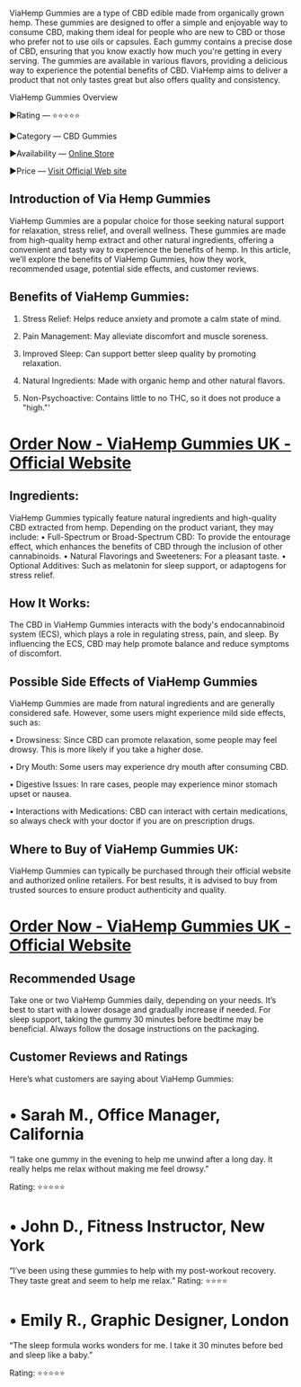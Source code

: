 ViaHemp Gummies are a type of CBD edible made from organically grown hemp. These gummies are designed to offer a simple and enjoyable way to consume CBD, making them ideal for people who are new to CBD or those who prefer not to use oils or capsules. Each gummy contains a precise dose of CBD, ensuring that you know exactly how much you're getting in every serving.
The gummies are available in various flavors, providing a delicious way to experience the potential benefits of CBD. ViaHemp aims to deliver a product that not only tastes great but also offers quality and consistency.

ViaHemp Gummies Overview

►Rating — ⭐⭐⭐⭐⭐

►Category — CBD Gummies

►Availability — [Online Store](https://farmscbdoil.com/viahemp-gummies/)

►Price — [Visit Official Web site](https://farmscbdoil.com/viahemp-gummies/)

## Introduction of Via Hemp Gummies

ViaHemp Gummies are a popular choice for those seeking natural support for relaxation, stress relief, and overall wellness. These gummies are made from high-quality hemp extract and other natural ingredients, offering a convenient and tasty way to experience the benefits of hemp. In this article, we’ll explore the benefits of ViaHemp Gummies, how they work, recommended usage, potential side effects, and customer reviews.

## Benefits of ViaHemp Gummies:

1.	Stress Relief: Helps reduce anxiety and promote a calm state of mind.

2.	Pain Management: May alleviate discomfort and muscle soreness.

3.	Improved Sleep: Can support better sleep quality by promoting relaxation.

4.	Natural Ingredients: Made with organic hemp and other natural flavors.

5.	Non-Psychoactive: Contains little to no THC, so it does not produce a "high."'

# [Order Now - ViaHemp Gummies UK - Official Website](https://farmscbdoil.com/viahemp-gummies/)

## Ingredients:

ViaHemp Gummies typically feature natural ingredients and high-quality CBD extracted from hemp. Depending on the product variant, they may include:
•	Full-Spectrum or Broad-Spectrum CBD: To provide the entourage effect, which enhances the benefits of CBD through the inclusion of other cannabinoids.
•	Natural Flavorings and Sweeteners: For a pleasant taste.
•	Optional Additives: Such as melatonin for sleep support, or adaptogens for stress relief.

## How It Works:

The CBD in ViaHemp Gummies interacts with the body's endocannabinoid system (ECS), which plays a role in regulating stress, pain, and sleep. By influencing the ECS, CBD may help promote balance and reduce symptoms of discomfort.

## Possible Side Effects of ViaHemp Gummies

ViaHemp Gummies are made from natural ingredients and are generally considered safe. However, some users might experience mild side effects, such as:

•	Drowsiness: Since CBD can promote relaxation, some people may feel drowsy. This is more likely if you take a higher dose.

•	Dry Mouth: Some users may experience dry mouth after consuming CBD.

•	Digestive Issues: In rare cases, people may experience minor stomach upset or nausea.

•	Interactions with Medications: CBD can interact with certain medications, so always check with your doctor if you are on prescription drugs.

## Where to Buy of ViaHemp Gummies UK:

ViaHemp Gummies can typically be purchased through their official website and authorized online retailers. For best results, it is advised to buy from trusted sources to ensure product authenticity and quality.

# [Order Now - ViaHemp Gummies UK - Official Website](https://farmscbdoil.com/viahemp-gummies/)

## Recommended Usage

Take one or two ViaHemp Gummies daily, depending on your needs. It’s best to start with a lower dosage and gradually increase if needed. For sleep support, taking the gummy 30 minutes before bedtime may be beneficial. Always follow the dosage instructions on the packaging.

## Customer Reviews and Ratings

Here’s what customers are saying about ViaHemp Gummies:

# •	Sarah M., Office Manager, California

“I take one gummy in the evening to help me unwind after a long day. It really helps me relax without making me feel drowsy.”

Rating: ⭐⭐⭐⭐⭐

# •	John D., Fitness Instructor, New York

“I’ve been using these gummies to help with my post-workout recovery. They taste great and seem to help me relax.”
Rating: ⭐⭐⭐⭐


# •	Emily R., Graphic Designer, London

“The sleep formula works wonders for me. I take it 30 minutes before bed and sleep like a baby.”

Rating: ⭐⭐⭐⭐⭐
